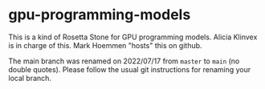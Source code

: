 # gpu-programming-models

This is a kind of Rosetta Stone for GPU programming models.
Alicia Klinvex is in charge of this.
Mark Hoemmen "hosts" this on github.

The main branch was renamed on 2022/07/17 from `master` to `main` (no double quotes).
Please follow the usual git instructions for renaming your local branch.
